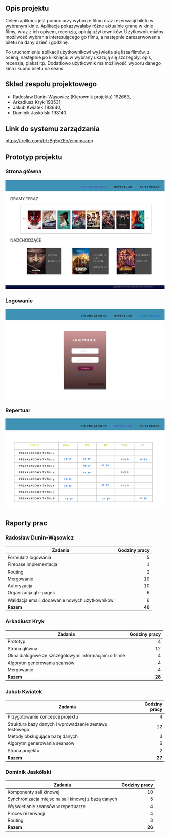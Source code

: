 ## Opis projektu

Celem aplikacji jest pomoc przy wyborze filmu oraz rezerwacji biletu w wybranym kinie. Aplikacja pokazywałaby różne aktualnie grane w kinie filmy, wraz z ich opisem, recenzją, opinią użytkowników. Użytkownik miałby możliwość wybrania interesującego go filmu, a następnie zarezerwowania biletu na dany dzień i godzinę.

Po uruchomieniu aplikacji użytkownikowi wyświetla się lista filmów, z oceną, następnie po kliknięciu w wybrany ukazują się szczegóły: opis, recenzja, plakat itp. Dodatkowo użytkownik ma możliwość wyboru danego kina i kupno biletu na seans.

## Skład zespołu projektowego

- Radosław Dunin-Wąsowicz (Kierownik projektu) 192663,
- Arkadiusz Kryk 193531,
- Jakub Kwiatek 193640,
- Dominik Jaskólski 193140.

## Link do systemu zarządzania

https://trello.com/b/zBg5vZEo/cinemaapp

## Prototyp projektu

### Strona główna

![home](https://raw.githubusercontent.com/flowerasny/Cinema-App/master/assets/home_page.png)

### Logowanie

![login](https://raw.githubusercontent.com/flowerasny/Cinema-App/master/assets/login.png)

### Repertuar

![seances](https://raw.githubusercontent.com/flowerasny/Cinema-App/master/assets/seances.png)

## Raporty prac

### Radosław Dunin-Wąsowicz

|Zadania|Godziny pracy|
|---|---:|
|Formularz logowania|5|
|Firebase implementacja|1|
|Routing|2|
|Mergowanie|10|
|Autoryzacja|10|
|Organizacja gh-pages|6|
|Walidacja email, dodawanie nowych użytkowników|6|
|**Razem**|**40**|

### Arkadiusz Kryk

|Zadania|Godziny pracy|
|---|---:|
|Prototyp|4|
|Strona główna|12|
|Okna dialogowe ze szczegółowymi informacjami o filmie|4|
|Algorytm generowania seansów|4|
|Mergowanie|4|
|**Razem**|**28**|

### Jakub Kwiatek

|Zadania|Godziny pracy|
|---|---:|
|Przygotowanie koncepcji projektu|4|
|Struktura bazy danych i wprowadzenie zestawu testowego|12|
|Metody obsługujące bazę danych|3|
|Algorytm generowania seansów|6|
|Strona projektu|2|
|**Razem**|**27**|

### Dominik Jaskólski

|Zadania|Godziny pracy|
|---|---:|
|Komponenty sali kinowej|10|
|Synchronizacja miejsc na sali kinowej z bazą danych|5|
|Wyświetlanie seansów w repertuarze|4|
|Proces rezerwacji|4|
|Routing|3|
|**Razem**|**26**|
